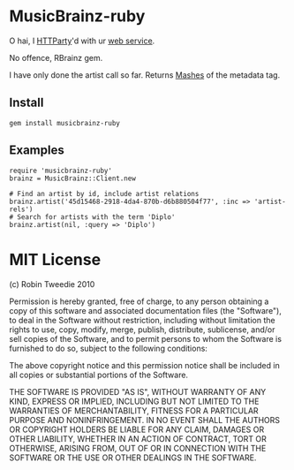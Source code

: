 MusicBrainz-ruby
================

O hai, I [HTTParty][1]'d with ur [web service][2].

No offence, RBrainz gem.

I have only done the artist call so far. Returns [Mashes][3] of the metadata tag.

[1]: https://github.com/jnunemaker/httparty
[2]: http://wiki.musicbrainz.org/XMLWebService
[3]: https://github.com/intridea/hashie

Install
-------

    gem install musicbrainz-ruby

Examples
--------
    
    require 'musicbrainz-ruby'
    brainz = MusicBrainz::Client.new
    
    # Find an artist by id, include artist relations
    brainz.artist('45d15468-2918-4da4-870b-d6b880504f77', :inc => 'artist-rels')
    # Search for artists with the term 'Diplo'
    brainz.artist(nil, :query => 'Diplo')
    
MIT License
===========

(c) Robin Tweedie 2010

Permission is hereby granted, free of charge, to any person obtaining a copy
of this software and associated documentation files (the "Software"), to deal
in the Software without restriction, including without limitation the rights
to use, copy, modify, merge, publish, distribute, sublicense, and/or sell
copies of the Software, and to permit persons to whom the Software is
furnished to do so, subject to the following conditions:

The above copyright notice and this permission notice shall be included in
all copies or substantial portions of the Software.

THE SOFTWARE IS PROVIDED "AS IS", WITHOUT WARRANTY OF ANY KIND, EXPRESS OR
IMPLIED, INCLUDING BUT NOT LIMITED TO THE WARRANTIES OF MERCHANTABILITY,
FITNESS FOR A PARTICULAR PURPOSE AND NONINFRINGEMENT. IN NO EVENT SHALL THE
AUTHORS OR COPYRIGHT HOLDERS BE LIABLE FOR ANY CLAIM, DAMAGES OR OTHER
LIABILITY, WHETHER IN AN ACTION OF CONTRACT, TORT OR OTHERWISE, ARISING FROM,
OUT OF OR IN CONNECTION WITH THE SOFTWARE OR THE USE OR OTHER DEALINGS IN
THE SOFTWARE.
